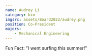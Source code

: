 ```yaml
---
name: Audrey Li
category: bio
imgsrc: assets/Board2022/audrey.png
position: Co-President
majors:
    - Mechanical Engineering
---
```


Fun Fact: "I went surfing this summer!"
